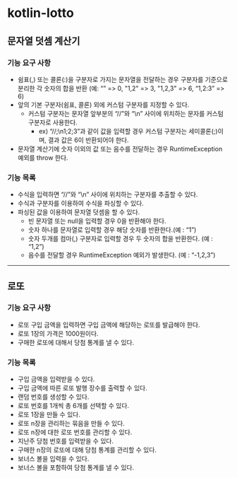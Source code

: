 # kotlin-lotto

## 문자열 덧셈 계산기
### 기능 요구 사항
* 쉼표(,) 또는 콜론(:)을 구분자로 가지는 문자열을 전달하는 경우 구분자를 기준으로 분리한 각 숫자의 합을 반환 (예: “” => 0, "1,2" => 3, "1,2,3" => 6, “1,2:3” => 6)
* 앞의 기본 구분자(쉼표, 콜론) 외에 커스텀 구분자를 지정할 수 있다. 
  * 커스텀 구분자는 문자열 앞부분의 “//”와 “\n” 사이에 위치하는 문자를 커스텀 구분자로 사용한다. 
    * ex) “//;\n1;2;3”과 같이 값을 입력할 경우 커스텀 구분자는 세미콜론(;)이며, 결과 값은 6이 반환되어야 한다.
* 문자열 계산기에 숫자 이외의 값 또는 음수를 전달하는 경우 RuntimeException 예외를 throw 한다.


### 기능 목록
* 수식을 입력하면 “//”와 “\n” 사이에 위치하는 구분자를 추출할 수 있다.
* 수식과 구분자를 이용하여 수식을 파싱할 수 있다.
* 파싱된 값을 이용하여 문자열 덧셈을 할 수 있다.
  * 빈 문자열 또는 null을 입력할 경우 0을 반환해야 한다.
  * 숫자 하나를 문자열로 입력할 경우 해당 숫자를 반환한다.(예 : “1”)
  * 숫자 두개를 컴마(,) 구분자로 입력할 경우 두 숫자의 합을 반환한다. (예 : “1,2”)
  * 음수를 전달할 경우 RuntimeException 예외가 발생한다. (예 : “-1,2,3”)
---

## 로또
### 기능 요구 사항
* 로또 구입 금액을 입력하면 구입 금액에 해당하는 로또를 발급해야 한다.
* 로또 1장의 가격은 1000원이다.
* 구매한 로또에 대해서 당첨 통계를 낼 수 있다.

### 기능 목록
* 구입 금액을 입력받을 수 있다.
* 구입 금액에 따른 로또 발행 장수를 출력할 수 있다.
* 랜덤 번호를 생성할 수 있다.
* 로또 번호를 1개씩 총 6개를 선택할 수 있다.
* 로또 1장을 만들 수 있다.
* 로또 n장을 관리하는 묶음을 만들 수 있다.
* 로또 n장에 대한 로또 번호를 관리할 수 있다.
* 지난주 당첨 번호를 입력받을 수 있다.
* 구매한 n장의 로또에 대해 당첨 통계를 관리할 수 있다.
* 보너스 볼을 입력을 수 있다.
* 보너스 볼을 포함하여 당첨 통계를 낼 수 있다.
